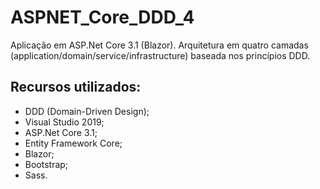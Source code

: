# ASPNET_Core_DDD_4
Aplicação em ASP.Net Core 3.1 (Blazor). Arquitetura em quatro camadas (application/domain/service/infrastructure) baseada nos princípios DDD.

## Recursos utilizados:

- DDD (Domain-Driven Design);
- Visual Studio 2019;
- ASP.Net Core 3.1;
- Entity Framework Core;
- Blazor;
- Bootstrap;
- Sass.
